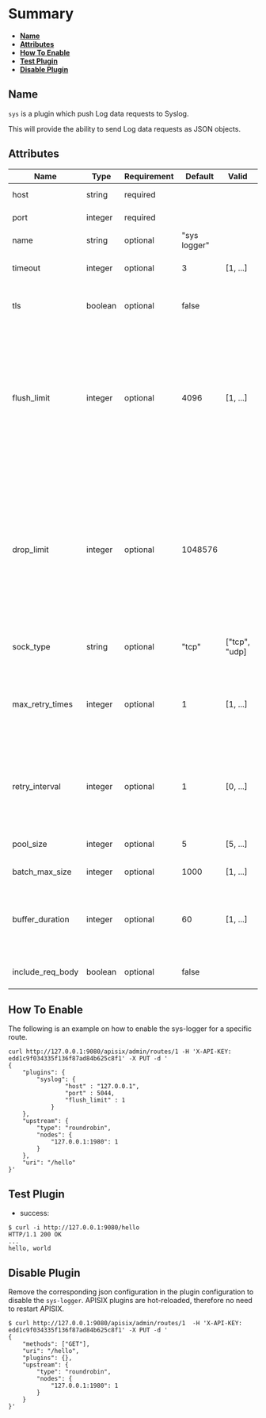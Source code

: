 <!--
#
# Licensed to the Apache Software Foundation (ASF) under one or more
# contributor license agreements.  See the NOTICE file distributed with
# this work for additional information regarding copyright ownership.
# The ASF licenses this file to You under the Apache License, Version 2.0
# (the "License"); you may not use this file except in compliance with
# the License.  You may obtain a copy of the License at
#
#     http://www.apache.org/licenses/LICENSE-2.0
#
# Unless required by applicable law or agreed to in writing, software
# distributed under the License is distributed on an "AS IS" BASIS,
# WITHOUT WARRANTIES OR CONDITIONS OF ANY KIND, either express or implied.
# See the License for the specific language governing permissions and
# limitations under the License.
#
-->

# Summary

- [**Name**](#name)
- [**Attributes**](#attributes)
- [**How To Enable**](#how-to-enable)
- [**Test Plugin**](#test-plugin)
- [**Disable Plugin**](#disable-plugin)

## Name

`sys` is a plugin which push Log data requests to Syslog.

This will provide the ability to send Log data requests as JSON objects.

## Attributes

| Name             | Type    | Requirement | Default      | Valid         | Description                                                                                                                                                                                          |
| ---------------- | ------- | ----------- | ------------ | ------------- | ---------------------------------------------------------------------------------------------------------------------------------------------------------------------------------------------------- |
| host             | string  | required    |              |               | IP address or the Hostname.                                                                                                                                                                          |
| port             | integer | required    |              |               | Target upstream port.                                                                                                                                                                                |
| name             | string  | optional    | "sys logger" |               |                                                                                                                                                                                                      |
| timeout          | integer | optional    | 3            | [1, ...]      | Timeout for the upstream to send data.                                                                                                                                                               |
| tls              | boolean | optional    | false        |               | Control whether to perform SSL verification                                                                                                                                                          |
| flush_limit      | integer | optional    | 4096         | [1, ...]      | If the buffered messages' size plus the current message size reaches (>=) this limit (in bytes), the buffered log messages will be written to log server. Default to 4096 (4KB).                     |
| drop_limit       | integer | optional    | 1048576      |               | If the buffered messages' size plus the current message size is larger than this limit (in bytes), the current log message will be dropped because of limited buffer size. Default to 1048576 (1MB). |
| sock_type        | string  | optional    | "tcp"        | ["tcp", "udp] | IP protocol type to use for transport layer.                                                                                                                                                         |
| max_retry_times  | integer | optional    | 1            | [1, ...]      | Max number of retry times after a connect to a log server failed or send log messages to a log server failed.                                                                                        |
| retry_interval   | integer | optional    | 1            | [0, ...]      | The time delay (in ms) before retry to connect to a log server or retry to send log messages to a log server                                                                                         |
| pool_size        | integer | optional    | 5            | [5, ...]      | Keepalive pool size used by sock:keepalive.                                                                                                                                                          |
| batch_max_size   | integer | optional    | 1000         | [1, ...]      | Max size of each batch                                                                                                                                                                               |
| buffer_duration  | integer | optional    | 60           | [1, ...]      | Maximum age in seconds of the oldest entry in a batch before the batch must be processed                                                                                                             |
| include_req_body | boolean | optional    | false        |               | Whether to include the request body                                                                                                                                                                  |

## How To Enable

The following is an example on how to enable the sys-logger for a specific route.

```shell
curl http://127.0.0.1:9080/apisix/admin/routes/1 -H 'X-API-KEY: edd1c9f034335f136f87ad84b625c8f1' -X PUT -d '
{
    "plugins": {
        "syslog": {
                "host" : "127.0.0.1",
                "port" : 5044,
                "flush_limit" : 1
            }
    },
    "upstream": {
        "type": "roundrobin",
        "nodes": {
            "127.0.0.1:1980": 1
        }
    },
    "uri": "/hello"
}'
```

## Test Plugin

* success:

```shell
$ curl -i http://127.0.0.1:9080/hello
HTTP/1.1 200 OK
...
hello, world
```

## Disable Plugin

Remove the corresponding json configuration in the plugin configuration to disable the `sys-logger`.
APISIX plugins are hot-reloaded, therefore no need to restart APISIX.

```shell
$ curl http://127.0.0.1:9080/apisix/admin/routes/1  -H 'X-API-KEY: edd1c9f034335f136f87ad84b625c8f1' -X PUT -d '
{
    "methods": ["GET"],
    "uri": "/hello",
    "plugins": {},
    "upstream": {
        "type": "roundrobin",
        "nodes": {
            "127.0.0.1:1980": 1
        }
    }
}'
```
